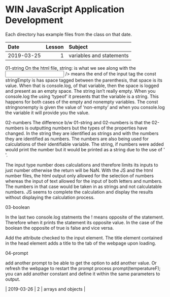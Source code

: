 # WIN JavaScript Application Development

Each directory has example files from the class on that date.

| Date | Lesson | Subject |
| :--- | ---: | :--- |
| 2019-03-25 | 1 | variables and statements |
01-string
On the html file, <label>string:</label> is what we see along with the <input type=”text”>
/> means the end of the input tag
the const stringEmpty is has space tagged between the parenthesis, that space is its value. When that is console.log, of that variable, then the space is logged and present as an empty space. The string isn’t really empty. When you console.log the using ‘typeof’ it presents that the variable is a string. This happens for both cases of the empty and nonempty variables. The const stringnonempty is given the value of ‘non-empty’ and when you console.log the variable it will provide you the value.

02-numbers
The difference b/w 01-string and 02-numbers is that the 02-numbers is outputting numbers but the types of the properties have changed. In the string they are identified as strings and with the numbers they are identified as numbers. The numbers are also being used for calculations of their identifiable variable. The string, if numbers were added would print the number but it would be printed as a string due to the use of ' '.

The input type number does calculations and therefore limits its inputs to just number otherwise the return will be NaN. With the JS and the html number files, the html output only allowed for the selection of numbers whereas the input of text allowed for the input of both letters and numbers. The numbers in that case would be taken in as strings and not calculatable numbers. JS seems to complete the calculation and display the results without displaying the calculation process.

03-boolean

In the last two console.log statments the ! means opposite of the statement. Therefore when it prints the statement its opposite value. In the case of the boolean the opposite of true is false and vice versa. 

Add the attribute checked to the input element.
The title element contained in the head element adds a title to the tab of the webpage upon loading.

04-prompt

add another prompt to be able to get the option to add another value. Or refresh the webpage to restart the prompt process
prompt(temperatureF);
you can add another constant and define it within the same parameters to output.




| 2019-03-26 | 2 | arrays and objects |

